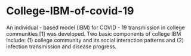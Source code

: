 # College-IBM-of-covid-19
An individual - based model (IBM) for COVID - 19 transmission in college communities  [1] was developed. Two basic components of college IBM include: (1) college community and its social interaction patterns and (2) infection transmission and disease progress. 
